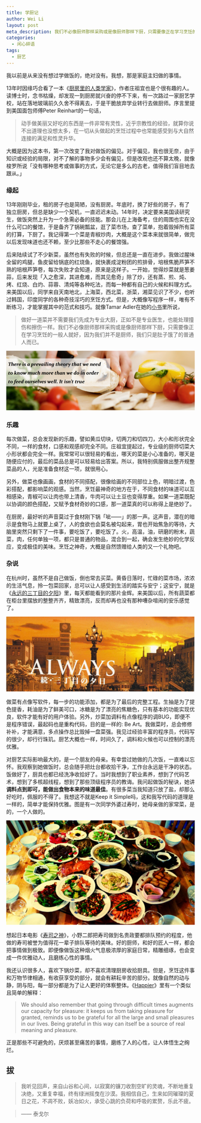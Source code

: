 ```yaml
---
title: 学厨记
author: Wei Li
layout: post
meta_description: 我们不必像厨师那样采购或是像厨师那样下厨，只需要像正在学习烹饪的一般人就好，因为我们并不是厨师，我们只是肚子饿了的普通人而已。
categories:
  - 闲心碎语
tags:
  - 厨艺
---
```

我以前是从来没有想过学做饭的，绝对没有。我想，那是家庭主妇做的事情。

13年时因缘巧合看了一本《[厨房里的人类学家](http://book.douban.com/subject/4246151/)》，作者庄祖宜也是个很有趣的人。读博士时，念书枯燥，却发现一到厨房就兴奋的停不下来，有一次路过一家厨艺学校，站在落地玻璃前久久舍不得离去，于是干脆放弃学业转行去做厨师。序言里提到美国面包师傅Peter Reinhart的一句话，

> 动手做美丽又好吃的东西是一件非常有灵性，近乎宗教性的经验，就算你说不出道理也没想太多，在一切从头做起的烹饪过程中也常能感受到与大自然连接的满足和性灵升华。

大概是因为这本书，第一次改变了我对做饭的偏见。对于偏见，我也很无奈，由于知识或经验的局限，对不了解的事物多少会有偏见，但是改观也还不算太晚，就像梭罗所说「没有哪种思考或做事的方式，无论它是多么的古老，值得我们盲目地去跟从。」

### 缘起
13年刚刚毕业，租的房子也是简陋，没有厨房。年底时，换了好些的房子，有了独立厨房，但总是缺少一个契机，一直迟迟未动。14年时，决定要来美国读研究生，做饭突然上升为一个急需必备的技能。那会儿在上海备考，住的周围也实在没什么可口的餐馆，于是备齐了锅碗瓢盆，逛了菜市场，查了菜单，抱着毁掉所有菜的打算，下厨了。我记得第一个菜是青椒炒肉，大概是这个菜本来就很简单，做完以后发现味道也还不赖，至少比那些不走心的餐馆强。

后来陆续试了不少新菜，虽然也有失败的时候，但总还是一直在进步。我做过腥味全留的鸡腿，鱼皮留给锅底的红烧鱼，就快裹成淀粉团的煎排骨，培根焦脆芦笋不熟的培根芦笋卷，每次失败才会知道，原来是这样子。一开始，觉得炒菜就是葱姜蒜，后来发现「入之愈深，其进愈难，而其见愈奇」除了炒，还有蒸、煎、炖、烤、红烧、白灼、蒜蓉、清炖等各种吃法，而每一种都有自己的火候和料理方式。来美国以后，同学来自天南地北，上海菜，西北菜，浙菜，湘菜见识了不少，也听过韩国，印度同学的各种奇技淫巧的烹饪方式。但是，大概像写程序一样，唯有不断练习，才能掌握其中的范式和技巧。就像Tamar Adler在她的[小书](http://read.douban.com/ebook/10533452)里所说，

>做好一道菜并不需要我们先成为专业大厨，正如不是专业医生，也能处理撞伤和擦伤一样。我们不必像厨师那样采购或是像厨师那样下厨，只需要像正在学习烹饪的一般人就好，因为我们并不是厨师，我们只是肚子饿了的普通人而已。

![CookingTheory][cookingtheory]

### 乐趣
每次做菜，总会发现新的乐趣，譬如黄瓜切块，切两刀和切四刀，大小和形状完全不同，一样的食材，口感和观感却完全不同。庄祖宜提起过，专业级的厨师切菜大小形状都会完全一样。我常常可以很轻易的看出，哪天的菜是小心准备的，哪天是随便应付的，最后的菜品总是可以轻易给出答案。所以，我特别佩服做出整齐规整菜品的人，光是准备食材这一项，就很用心。

另外，做菜也像画画，食材的不同搭配，很像给画的不同部位上色，明暗过渡，色彩搭配，都影响菜的观感。当然，烹饪最神奇的地方在于，不同食材的味道可以互相感染，青椒可以让肉也带上清香，牛肉可以让土豆也变得厚重。如果一道菜既配以协调的颜色搭配，又赋予食材奇妙的口感，那一道菜真的可以称得上是绝妙了。

在厨房，最好听的声音莫过于食材刚下锅「呲——」的那一声。这声音，潜在的暗示是食物马上就要上桌了，人的食欲也会莫名被勾起来，胃也开始焦急的等待，大脑里突然只剩下了一件事，要吃饭了，要吃饭了。火，高温，油，研磨的粉末，蔬菜，肉，任何单独一项，都只是普通的物品，混合到一起，确会发生绝妙的化学反应，变成极佳的美味。烹饪之神奇，大概是自然馈赠给人类的又一个礼物吧。

### 杂说
在杭州时，虽然不是自己做饭，倒也常去买菜。黄昏日落时，忙碌的菜市场，浓浓的生活气息，拎一包菜回家，总可以让人感受到生活的踏实与安宁；这安宁，就是《[永远的三丁目的夕阳](http://movie.douban.com/subject/1463224/)》里，每天都能看到的那片金辉。来美国以后，所有蔬菜都在柜台里摆放的整整齐齐，精致漂亮，反而却再也没有那种嘈杂喧闹的安乐感觉了。

![Always][always]

做菜有点像写软件，每一步的功能添加，都是为了最后的完整工程。生抽是为了提色提香，耗油是为了鲜美可口，冰糖是为了漂亮的焦糖色，只有基本的功能实现优良，软件才能有好的用户体验。另外，炒菜加调料有点像程序的调BUG，即便不是程序错误，最起码也是重构代码，目的是一样的: Be Art。我做菜时，总会修修补补，才能满意，多点操作总比毁掉一盘菜强。我见过经验丰富的程序员，代码写的很少，却行行珠玑。厨艺大概也一样，时间久了，调料和火候也可以控制的漂亮优雅。

对厨艺实际影响最大的，是一个朋友的母亲。有幸尝过她做的几次饭，一直难以忘怀。我观察到她做饭时，总会随手把灶台都收拾干净，工作台永远是干净的状态。饭做好了，厨具也都已经洗净收拾好了。当时我想到了职业素养，想到了代码艺术，想到了多核超线程，想到了那些顶级程序员的教诲。我问起做饭的秘诀，她讲**调料点到即可，能做出食物本来的味道最佳**。有很多菜当我知道只放了盐，却那么好吃时，佩服的不得了。我想这不就是Keep it Simple吗，这和我写代码的道理是一样的，简单才能保持优雅。图是有一次同学外婆过寿时，她母亲做的家常菜，是的，一个人做的。

![Home Dishes][homedishes]

想起日本电影《[寿司之神](http://movie.douban.com/subject/6146955/)》，小野二郎把寿司做到名贵政要都排队预约的程度，他做的寿司被誉为值得花一辈子排队等待的美味。好的厨师，和好的匠人一样，都会把事情做到极致。即便像做饭这种烟火气息极浓厚的家庭日常，精雕细琢，也会变成一件优雅动人，且磨练心性的事情。

我还认识很多人，喜欢下锅炒菜，却不喜欢清理厨房收拾厨具。但是，烹饪这件事和万物节律相通，有收获享受的部分，就会有耕耘辛苦的部分。就像自然的动与静，阴与阳，每一部分都是为了让人更好的体察整体。《[Happier](http://book.douban.com/subject/2262392/)》里有一个类似且简单的解释：

>We should also remember that going through difficult times augments our capacity for pleasure: it keeps us from taking pleasure for granted, reminds us to be grateful for all the large and small pleasures in our lives. Being grateful in this way can itself be a source of real meaning and pleasure.

正是那些不可避免的，厌烦甚至痛苦的事情，磨练了人的心性，让人体悟生之绚烂。

## 拔
>我听见回声，来自山谷和心间，以寂寞的镰刀收割空旷的灵魂，不断地重复决绝，又重复幸福，终有绿洲摇曳在沙漠。我相信自己，生来如同璀璨的夏日之花，不凋不败，妖冶如火，承受心跳的负荷和呼吸的累赘，乐此不疲。

>—— 泰戈尔

[cookingtheory]:/uploads/2015/10/cookingtheory.jpg
[always]: /uploads/2015/10/always.jpg
[homedishes]: /uploads/2015/10/homedishes.jpg

